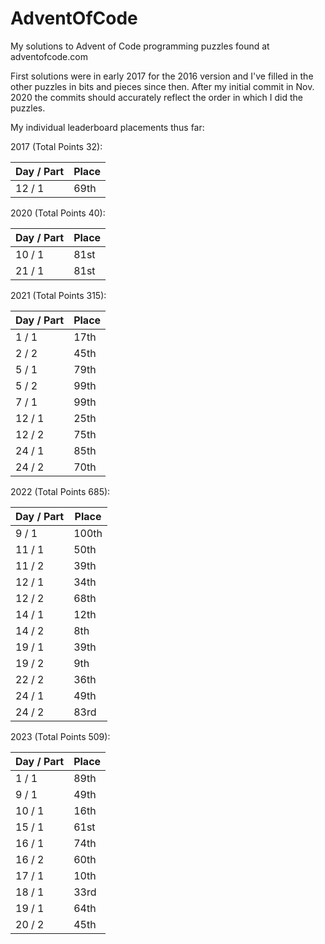 # AdventOfCode

My solutions to Advent of Code programming puzzles found at adventofcode.com

First solutions were in early 2017 for the 2016 version and I've filled in the other puzzles in bits and pieces since then. After my initial commit in Nov. 2020 the commits should accurately reflect the order in which I did the puzzles.

My individual leaderboard placements thus far:


2017 (Total Points 32):

| Day / Part | Place |
| -----------| ----- |
| 12 / 1     | 69th  |

2020 (Total Points 40):

| Day / Part | Place |
| -----------| ----- |
| 10 / 1     | 81st  |
| 21 / 1     | 81st  |

2021 (Total Points 315):

| Day / Part | Place |
| -----------| ----- |
| 1 / 1      | 17th  |
| 2 / 2      | 45th  |
| 5 / 1      | 79th  |
| 5 / 2      | 99th  |
| 7 / 1      | 99th  |
| 12 / 1     | 25th  |
| 12 / 2     | 75th  |
| 24 / 1     | 85th  |
| 24 / 2     | 70th  |

2022 (Total Points 685):

| Day / Part | Place |
| -----------| ----- |
| 9 / 1      | 100th |
| 11 / 1     | 50th  |
| 11 / 2     | 39th  |
| 12 / 1     | 34th  |
| 12 / 2     | 68th  |
| 14 / 1     | 12th  |
| 14 / 2     | 8th   |
| 19 / 1     | 39th  |
| 19 / 2     | 9th   |
| 22 / 2     | 36th  |
| 24 / 1     | 49th  |
| 24 / 2     | 83rd  |

2023 (Total Points 509):

| Day / Part | Place |
|------------|-------|
| 1 / 1      | 89th  |
| 9 / 1      | 49th  |
| 10 / 1     | 16th  |
| 15 / 1     | 61st  |
| 16 / 1     | 74th  |
| 16 / 2     | 60th  |
| 17 / 1     | 10th  |
| 18 / 1     | 33rd  |
| 19 / 1     | 64th  |
| 20 / 2     | 45th  |